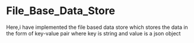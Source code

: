 # File_Base_Data_Store
Here,i have implemented the file based data store which stores the data in the form of key-value pair where key is string and value is a json object
